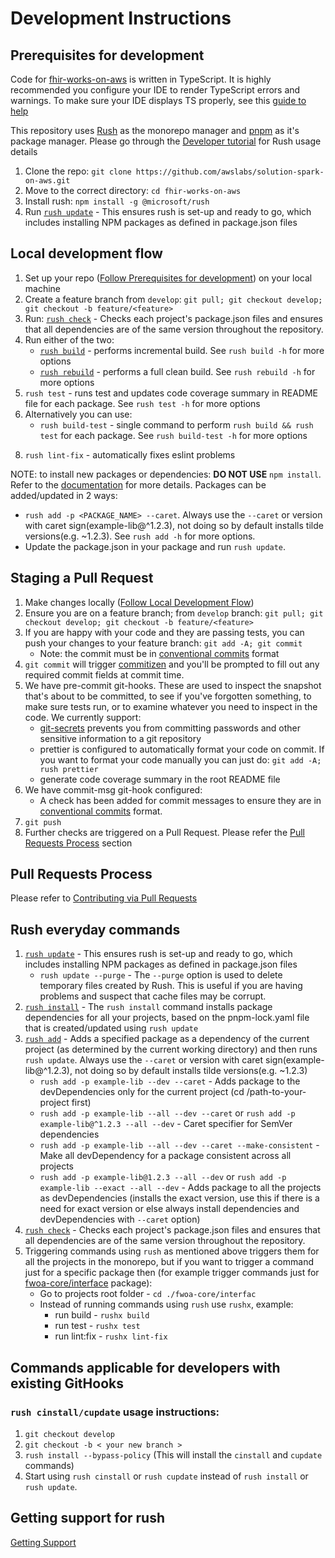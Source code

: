 # Development Instructions

## Prerequisites for development

Code for [fhir-works-on-aws](https://github.com/awslabs/fhir-works-on-aws) is written in TypeScript. It is highly recommended you configure your IDE to render TypeScript errors and warnings. To make sure your IDE displays TS properly, see this [guide to help](https://medium.com/@netczuk/even-faster-code-formatting-using-eslint-22b80d061461)

This repository uses [Rush](https://rushjs.io/pages/intro/welcome/) as the monorepo manager and [pnpm](https://rushjs.io/pages/maintainer/package_managers/) as it's package manager. Please go through the [Developer tutorial](https://rushjs.io/pages/developer/new_developer/) for Rush usage details

1. Clone the repo: `git clone https://github.com/awslabs/solution-spark-on-aws.git`
2. Move to the correct directory: `cd fhir-works-on-aws`
3. Install rush: `npm install -g @microsoft/rush`
4. Run [`rush update`](https://rushjs.io/pages/commands/rush_update/) - This ensures rush is set-up and ready to go, which includes installing NPM packages as defined in package.json files

## Local development flow

1. Set up your repo ([Follow Prerequisites for development](#prerequisites-for-development)) on your local machine
2. Create a feature branch from `develop`: `git pull; git checkout develop; git checkout -b feature/<feature>`
3. Run: [`rush check`](https://rushjs.io/pages/commands/rush_check/) - Checks each project's package.json files and ensures that all dependencies are of the same version throughout the repository.
4. Run either of the two:
   - [`rush build`](https://rushjs.io/pages/commands/rush_build/) - performs incremental build. See `rush build -h` for more options
   - [`rush rebuild`](https://rushjs.io/pages/commands/rush_rebuild/) - performs a full clean build. See `rush rebuild -h` for more options
5. `rush test` - runs test and updates code coverage summary in README file for each package. See `rush test -h` for more options
6. Alternatively you can use:
   - `rush build-test` - single command to perform `rush build && rush test` for each package. See `rush build-test -h` for more options

[//]: # '7. `rush common-coverage-report` - updates root README file with code coverage summary'

8. `rush lint-fix` - automatically fixes eslint problems

NOTE: to install new packages or dependencies: **DO NOT USE** `npm install`. Refer to the [documentation](https://rushjs.io/pages/developer/modifying_package_json/) for more details. Packages can be added/updated in 2 ways:

- `rush add -p <PACKAGE_NAME> --caret`. Always use the `--caret` or version with caret sign(example-lib@^1.2.3), not doing so by default installs tilde versions(e.g. ~1.2.3). See `rush add -h` for more options.
- Update the package.json in your package and run `rush update`.

## Staging a Pull Request

1. Make changes locally ([Follow Local Development Flow](#Local-Development-Flow))
2. Ensure you are on a feature branch; from `develop` branch: `git pull; git checkout develop; git checkout -b feature/<feature>`
3. If you are happy with your code and they are passing tests, you can push your changes to your feature branch: `git add -A; git commit`
   - Note: the commit must be in [conventional commits](https://www.conventionalcommits.org/en/v1.0.0/) format
4. `git commit` will trigger [commitizen](https://github.com/commitizen/cz-cli) and you'll be prompted to fill out any required commit fields at commit time.
5. We have pre-commit git-hooks. These are used to inspect the snapshot that's about to be committed, to see if you've forgotten something, to make sure tests run, or to examine whatever you need to inspect in the code. We currently support:
   - [git-secrets](https://github.com/awslabs/git-secrets) prevents you from committing passwords and other sensitive information to a git repository
   - prettier is configured to automatically format your code on commit. If you want to format your code manually you can just do: `git add -A; rush prettier`
   - generate code coverage summary in the root README file
6. We have commit-msg git-hook configured:
   - A check has been added for commit messages to ensure they are in [conventional commits](https://www.conventionalcommits.org/en/v1.0.0/) format.
7. `git push`
8. Further checks are triggered on a Pull Request. Please refer the [Pull Requests Process](#pull-requests-process) section

## Pull Requests Process

Please refer to [Contributing via Pull Requests](./CONTRIBUTING.md#contributing-via-pull-requests)

## Rush everyday commands

1. [`rush update`](https://rushjs.io/pages/commands/rush_update/) - This ensures rush is set-up and ready to go, which includes installing NPM packages as defined in package.json files
   - `rush update --purge` - The `--purge` option is used to delete temporary files created by Rush. This is useful if you are having problems and suspect that cache files may be corrupt.
2. [`rush install`](https://rushjs.io/pages/commands/rush_install/) - The `rush install` command installs package dependencies for all your projects, based on the pnpm-lock.yaml file that is created/updated using `rush update`
3. [`rush add`](https://rushjs.io/pages/commands/rush_add/) - Adds a specified package as a dependency of the current project (as determined by the current working directory) and then runs `rush update`. Always use the `--caret` or version with caret sign(example-lib@^1.2.3), not doing so by default installs tilde versions(e.g. ~1.2.3)
   - `rush add -p example-lib --dev --caret` - Adds package to the devDependencies only for the current project (cd /path-to-your-project first)
   - `rush add -p example-lib --all --dev --caret` or `rush add -p example-lib@^1.2.3 --all --dev` - Caret specifier for SemVer dependencies
   - `rush add -p example-lib --all --dev --caret --make-consistent` - Make all devDependency for a package consistent across all projects
   - `rush add -p example-lib@1.2.3 --all --dev` or `rush add -p example-lib --exact --all --dev` - Adds package to all the projects as devDependencies (installs the exact version, use this if there is a need for exact version or else always install dependencies and devDependencies with `--caret` option)
4. [`rush check`](https://rushjs.io/pages/commands/rush_check/) - Checks each project's package.json files and ensures that all dependencies are of the same version throughout the repository.
5. Triggering commands using `rush` as mentioned above triggers them for all the projects in the monorepo, but if you want to trigger a command just for a specific package then (for example trigger commands just for [fwoa-core/interface](./fwoa-core/interface/) package):
   - Go to projects root folder - `cd ./fwoa-core/interfac`
   - Instead of running commands using `rush` use `rushx`, example:
     - run build - `rushx build`
     - run test - `rushx test`
     - run lint:fix - `rushx lint-fix`

## Commands applicable for developers with existing GitHooks

### `rush cinstall/cupdate` usage instructions:

1. `git checkout develop`
2. `git checkout -b < your new branch >`
3. `rush install --bypass-policy` (This will install the `cinstall` and `cupdate` commands)
4. Start using `rush cinstall` or `rush cupdate` instead of `rush install` or `rush update`.

## Getting support for rush

[Getting Support](https://rushjs.io/pages/help/support/)

